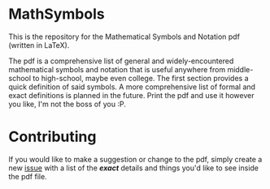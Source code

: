 # MathSymbols
This is the repository for the Mathematical Symbols and Notation pdf (written in LaTeX).

The pdf is a comprehensive list of general and widely-encountered mathematical symbols and notation that is useful anywhere from middle-school to high-school, maybe even college. The first section provides a quick definition of said symbols. A more comprehensive list of formal and exact definitions is planned in the future. Print the pdf and use it however you like, I'm not the boss of you :P.

# Contributing
If you would like to make a suggestion or change to the pdf, simply create a new [issue](https://github.com/Arcaratus/MathSymbols/issues) with a list of the <i><b>exact</b></i> details and things you'd like to see inside the pdf file.
